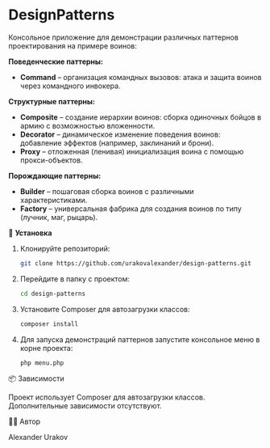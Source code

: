 # DesignPatterns

Консольное приложение для демонстрации различных паттернов проектирования на примере воинов:

**Поведенческие паттерны:**

- **Command** – организация командных вызовов: атака и защита воинов через командного инвокера.

**Структурные паттерны:**

- **Composite** – создание иерархии воинов: сборка одиночных бойцов в армию с возможностью вложенности.
- **Decorator** – динамическое изменение поведения воинов: добавление эффектов (например, заклинаний и брони).
- **Proxy** – отложенная (ленивая) инициализация воина с помощью прокси-объектов.

**Порождающие паттерны:**

- **Builder** – пошаговая сборка воинов с различными характеристиками.
- **Factory** – универсальная фабрика для создания воинов по типу (лучник, маг, рыцарь).

🚀 **Установка**

1. Клонируйте репозиторий:

   ```bash
   git clone https://github.com/urakovalexander/design-patterns.git

2. Перейдите в папку с проектом:

   ```bash
   cd design-patterns
   
3. Установите Composer для автозагрузки классов:

    ```bash
    composer install

4. Для запуска демонстраций паттернов запустите консольное меню в корне проекта:
    ```bash
    php menu.php

📦 Зависимости

Проект использует Composer для автозагрузки классов. Дополнительные зависимости отсутствуют.

🧑‍💻 Автор

Alexander Urakov
